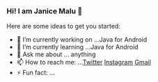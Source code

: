 ### Hi! I am Janice Malu 👋

Here are some ideas to get you started:

- 🔭 I’m currently working on ...Java for Android
- 🌱 I’m currently learning ...Java for Android
- 💬 Ask me about ... anything
- 📫 How to reach me: ...[Twitter](https://twitter.com/MbeteMalu) 
[Instagram](https://www.instagram.com/mbete.malu/)
[Gmail](jannmalu@gmail.com)
- ⚡ Fun fact: ...

